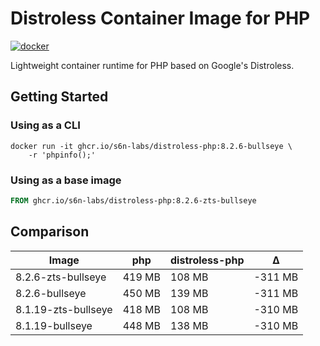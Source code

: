 # Distroless Container Image for PHP

[![docker](https://github.com/s6n-labs/distroless-php/actions/workflows/docker.yaml/badge.svg)](https://github.com/s6n-labs/distroless-php/actions/workflows/docker.yaml)

Lightweight container runtime for PHP based on Google's Distroless.

## Getting Started

### Using as a CLI

```shell
docker run -it ghcr.io/s6n-labs/distroless-php:8.2.6-bullseye \
    -r 'phpinfo();'
```

### Using as a base image

```dockerfile
FROM ghcr.io/s6n-labs/distroless-php:8.2.6-zts-bullseye
```

## Comparison

|Image|php|distroless-php|Δ|
|---|---|---|---|
|8.2.6-zts-bullseye|419 MB|108 MB|-311 MB|
|8.2.6-bullseye|450 MB|139 MB|-311 MB|
|8.1.19-zts-bullseye|418 MB|108 MB|-310 MB|
|8.1.19-bullseye|448 MB|138 MB|-310 MB|
